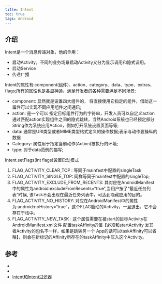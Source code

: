 ```yaml
---
title: Intent
toc: true
tags: Android
---
```



## 介绍

Intent是一个消息传递对象，他的作用：

- 启动Activity。不同的业务场景启动Activity又分为显示调用和隐式调用。
- 启动Service
- 传递广播


Intent的属性有:component(组件)、action、category、data、type、extras、flags;所有的属性也是各显神通，满足开发者的各种需要满足不同场景;

- component: 显然就是设置四大组件的， 将直接使用它指定的组件，借助这一属性可以实现不同应用组件之间通讯; 
- action: 是一个可以 指定目标组件行为的字符串，开发人员可以自定义action通过匹配action实现组件之间的隐式跳转，当然Android系统也已经预定部分String作为系统应用Action，例如打开系统设置页面等等; 
- data: 通常是URI类型或者MIME类型格式定义的操作数据;表示与动作要操纵的数据
- Category: 属性用于指定当前动作(Action)被执行的环境; 
- type: 对于data范例的描写;

Intent.setFlags(int flags)设置启动模式


1. FLAG_ACTIVITY_CLEAR_TOP : 等同于mainfest中配置的singleTask 
2. FLAG_ACTIVITY_SINGLE_TOP: 同样等同于mainfest中配置的singleTop;
3. FLAG_ACTIVITY_EXCLUDE_FROM_RECENTS: 其对应在AndroidManifest中的属性为android:excludeFromRecents=“true”,当用户按了“最近任务列表”时候,
   该Task不会出现在最近任务列表中，可达到隐藏应用的目的。
4. FLAG_ACTIVITY_NO_HISTORY: 对应在AndroidManifest中的属性
   为:android:noHistory=“true”，这个FLAG启动的Activity，一旦退出，它不会存在于栈中。
5. FLAG_ACTIVITY_NEW_TASK : 这个属性需要在被start的目标Activity在AndroidManifest.xml文件 配置taskAffinity的值【必须和startActivity
   发其者Activity的包名不一样，如果是跳转另一个 App的话可以taskAffinity可以省略】，则会在新标记的Affinity所存在的taskAffinity中压入这个Activity。   


## 参考

- []()
- []()
- [Intent和Intent过滤器](https://developer.android.google.cn/guide/components/intents-filters?hl=zh-cn)
